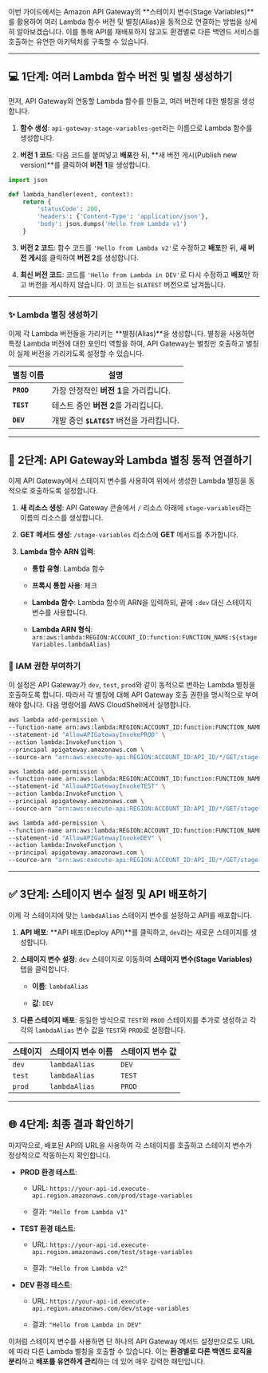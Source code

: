 
이번 가이드에서는 Amazon API Gateway의 **스테이지 변수(Stage Variables)**를 활용하여 여러 Lambda 함수 버전 및 별칭(Alias)을 동적으로 연결하는 방법을 상세히 알아보겠습니다. 이를 통해 API를 재배포하지 않고도 환경별로 다른 백엔드 서비스를 호출하는 유연한 아키텍처를 구축할 수 있습니다.

---

## 💻 1단계: 여러 Lambda 함수 버전 및 별칭 생성하기

먼저, API Gateway와 연동할 Lambda 함수를 만들고, 여러 버전에 대한 별칭을 생성합니다.

1. **함수 생성**: `api-gateway-stage-variables-get`라는 이름으로 Lambda 함수를 생성합니다.
    
2. **버전 1 코드**: 다음 코드를 붙여넣고 **배포**한 뒤, **새 버전 게시(Publish new version)**를 클릭하여 **버전 1**을 생성합니다.

```Python
import json

def lambda_handler(event, context):
    return {
        'statusCode': 200,
        'headers': {'Content-Type': 'application/json'},
        'body': json.dumps('Hello from Lambda v1')
    }
```

3. **버전 2 코드**: 함수 코드를 `'Hello from Lambda v2'`로 수정하고 **배포**한 뒤, **새 버전 게시**를 클릭하여 **버전 2**를 생성합니다.
    
4. **최신 버전 코드**: 코드를 `'Hello from Lambda in DEV'`로 다시 수정하고 **배포**만 하고 버전을 게시하지 않습니다. 이 코드는 `$LATEST` 버전으로 남겨둡니다.
    

---

### ✨ Lambda 별칭 생성하기

이제 각 Lambda 버전들을 가리키는 **별칭(Alias)**을 생성합니다. 별칭을 사용하면 특정 Lambda 버전에 대한 포인터 역할을 하여, API Gateway는 별칭만 호출하고 별칭이 실제 버전을 가리키도록 설정할 수 있습니다.

|별칭 이름|설명|
|---|---|
|**`PROD`**|가장 안정적인 **버전 1**을 가리킵니다.|
|**`TEST`**|테스트 중인 **버전 2**를 가리킵니다.|
|**`DEV`**|개발 중인 **`$LATEST`** 버전을 가리킵니다.|

---

## 🔗 2단계: API Gateway와 Lambda 별칭 동적 연결하기

이제 API Gateway에서 스테이지 변수를 사용하여 위에서 생성한 Lambda 별칭을 동적으로 호출하도록 설정합니다.

1. **새 리소스 생성**: API Gateway 콘솔에서 `/` 리소스 아래에 `stage-variables`라는 이름의 리소스를 생성합니다.
    
2. **GET 메서드 생성**: `/stage-variables` 리소스에 **GET** 메서드를 추가합니다.
    
3. **Lambda 함수 ARN 입력**:
    
    - **통합 유형**: Lambda 함수
        
    - **프록시 통합 사용**: 체크
        
    - **Lambda 함수**: Lambda 함수의 ARN을 입력하되, 끝에 `:dev` 대신 스테이지 변수를 사용합니다.
        
    - **Lambda ARN 형식**: `arn:aws:lambda:REGION:ACCOUNT_ID:function:FUNCTION_NAME:${stageVariables.lambdaAlias}`
        

### 📜 IAM 권한 부여하기

이 설정은 API Gateway가 `dev`, `test`, `prod`와 같이 동적으로 변하는 Lambda 별칭을 호출하도록 합니다. 따라서 각 별칭에 대해 API Gateway 호출 권한을 명시적으로 부여해야 합니다. 다음 명령어를 AWS CloudShell에서 실행합니다.

```Bash
aws lambda add-permission \
--function-name arn:aws:lambda:REGION:ACCOUNT_ID:function:FUNCTION_NAME:PROD \
--statement-id "AllowAPIGatewayInvokePROD" \
--action lambda:InvokeFunction \
--principal apigateway.amazonaws.com \
--source-arn "arn:aws:execute-api:REGION:ACCOUNT_ID:API_ID/*/GET/stage-variables"

aws lambda add-permission \
--function-name arn:aws:lambda:REGION:ACCOUNT_ID:function:FUNCTION_NAME:TEST \
--statement-id "AllowAPIGatewayInvokeTEST" \
--action lambda:InvokeFunction \
--principal apigateway.amazonaws.com \
--source-arn "arn:aws:execute-api:REGION:ACCOUNT_ID:API_ID/*/GET/stage-variables"

aws lambda add-permission \
--function-name arn:aws:lambda:REGION:ACCOUNT_ID:function:FUNCTION_NAME:DEV \
--statement-id "AllowAPIGatewayInvokeDEV" \
--action lambda:InvokeFunction \
--principal apigateway.amazonaws.com \
--source-arn "arn:aws:execute-api:REGION:ACCOUNT_ID:API_ID/*/GET/stage-variables"
```

---

## ✅ 3단계: 스테이지 변수 설정 및 API 배포하기

이제 각 스테이지에 맞는 `lambdaAlias` 스테이지 변수를 설정하고 API를 배포합니다.

1. **API 배포**: **API 배포(Deploy API)**를 클릭하고, `dev`라는 새로운 스테이지를 생성합니다.
    
2. **스테이지 변수 설정**: `dev` 스테이지로 이동하여 **스테이지 변수(Stage Variables)** 탭을 클릭합니다.
    
    - **이름**: `lambdaAlias`
        
    - **값**: `DEV`
        
3. **다른 스테이지 배포**: 동일한 방식으로 `TEST`와 `PROD` 스테이지를 추가로 생성하고 각각의 `lambdaAlias` 변수 값을 `TEST`와 `PROD`로 설정합니다.

|스테이지|스테이지 변수 이름|스테이지 변수 값|
|---|---|---|
|`dev`|`lambdaAlias`|`DEV`|
|`test`|`lambdaAlias`|`TEST`|
|`prod`|`lambdaAlias`|`PROD`|

---

## 🌐 4단계: 최종 결과 확인하기

마지막으로, 배포된 API의 URL을 사용하여 각 스테이지를 호출하고 스테이지 변수가 정상적으로 작동하는지 확인합니다.

- **PROD 환경 테스트**:
    
    - URL: `https://your-api-id.execute-api.region.amazonaws.com/prod/stage-variables`
        
    - 결과: `"Hello from Lambda v1"`
        
- **TEST 환경 테스트**:
    
    - URL: `https://your-api-id.execute-api.region.amazonaws.com/test/stage-variables`
        
    - 결과: `"Hello from Lambda v2"`
        
- **DEV 환경 테스트**:
    
    - URL: `https://your-api-id.execute-api.region.amazonaws.com/dev/stage-variables`
        
    - 결과: `"Hello from Lambda in DEV"`


이처럼 스테이지 변수를 사용하면 단 하나의 API Gateway 메서드 설정만으로도 URL에 따라 다른 Lambda 별칭을 호출할 수 있습니다. 이는 **환경별로 다른 백엔드 로직을 분리**하고 **배포를 유연하게 관리**하는 데 있어 매우 강력한 패턴입니다.